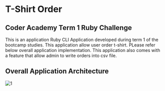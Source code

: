 # T-Shirt Order 

## Coder Academy Term 1 Ruby Challenge
This is an application Ruby CLI Application developed during term 1 of the bootcamp studies.
This application allow user order t-shirt. PLease refer below overall application implementation. 
This application also comes with a feature that allow admin to write orders into csv file.

## Overall Application Architecture 
![1](https://user-images.githubusercontent.com/22834712/27507274-f9f1616c-590e-11e7-9967-d9f5a3aee14e.jpg)


